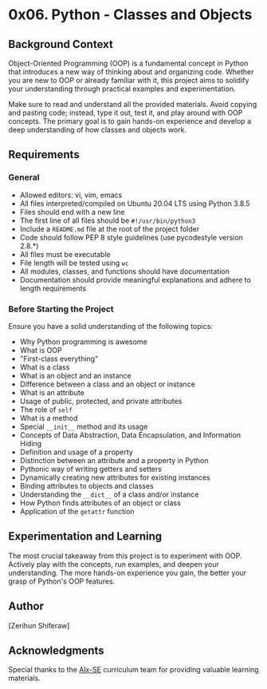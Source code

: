 # 0x06. Python - Classes and Objects

## Background Context

Object-Oriented Programming (OOP) is a fundamental concept in Python that introduces a new way of thinking about and organizing code. Whether you are new to OOP or already familiar with it, this project aims to solidify your understanding through practical examples and experimentation.

Make sure to read and understand all the provided materials. Avoid copying and pasting code; instead, type it out, test it, and play around with OOP concepts. The primary goal is to gain hands-on experience and develop a deep understanding of how classes and objects work.

## Requirements

### General

- Allowed editors: vi, vim, emacs
- All files interpreted/compiled on Ubuntu 20.04 LTS using Python 3.8.5
- Files should end with a new line
- The first line of all files should be `#!/usr/bin/python3`
- Include a `README.md` file at the root of the project folder
- Code should follow PEP 8 style guidelines (use pycodestyle version 2.8.*)
- All files must be executable
- File length will be tested using `wc`
- All modules, classes, and functions should have documentation
- Documentation should provide meaningful explanations and adhere to length requirements

### Before Starting the Project

Ensure you have a solid understanding of the following topics:

- Why Python programming is awesome
- What is OOP
- "First-class everything"
- What is a class
- What is an object and an instance
- Difference between a class and an object or instance
- What is an attribute
- Usage of public, protected, and private attributes
- The role of `self`
- What is a method
- Special `__init__` method and its usage
- Concepts of Data Abstraction, Data Encapsulation, and Information Hiding
- Definition and usage of a property
- Distinction between an attribute and a property in Python
- Pythonic way of writing getters and setters
- Dynamically creating new attributes for existing instances
- Binding attributes to objects and classes
- Understanding the `__dict__` of a class and/or instance
- How Python finds attributes of an object or class
- Application of the `getattr` function

## Experimentation and Learning

The most crucial takeaway from this project is to experiment with OOP. Actively play with the concepts, run examples, and deepen your understanding. The more hands-on experience you gain, the better your grasp of Python's OOP features.

## Author

[Zerihun Shiferaw]

## Acknowledgments

Special thanks to the [Alx-SE](https://www.alxafrica.com/) curriculum team for providing valuable learning materials.
